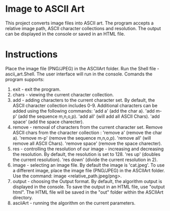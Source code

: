 # Image to ASCII Art
This project converts image files into ASCII art. The program accepts a relative image path, ASCII character collections and resolution. The output can be displayed in the console or saved in an HTML file.

# Instructions
Place the image file (PNG/JPEG) in the ASCIIArt folder.
Run the Shell file - ascii_art.Shell.
The user interface will run in the console.
Comands the program supports:
1. exit - exit the program.
2. chars - viewing the current character collection.
3. add - adding characters to the current character set.
   By default, the ASCII character collection includes 0-9.
   Additional characters can be added using the following commands:
  'add a' (add the char a).
  'add m-p' (add the sequence m,n,o,p).
  'add all' (will add all ASCII Chars).
  'add space' (add the space charecter). 
4. remove - removal of characters from the current character set.
   Remove ASCII chars from the character collection :
  'remove a' (remove the char a).
  'remove m-p' (remove the sequence m,n,o,p).
  'remove all' (will remove all ASCII Chars).
  'remove space' (remove the space charecter). 
5. res - controlling the resolution of our image - increasing and decreasing the resolution.
   By default, the resolution is set to 128.
  'res up' (doubles the current resolution).
  'res down' (divide the current resolution in 2).
6. image - selecting an image file.
    By default the image is 'cat.jpeg'. To use a different image, place the image file (PNG/JPEG) in the ASCIIArt folder. Use the command: image <relative_path.jpeg/png>.
7. output - choosing the Output format.
    By default, the algorithm output is displayed in the console. To save the output in an HTML file, use "output html". The HTML file will be saved in the "out" folder   within the ASCIIArt directory.
8. asciiArt - running the algorithm on the current parameters.
